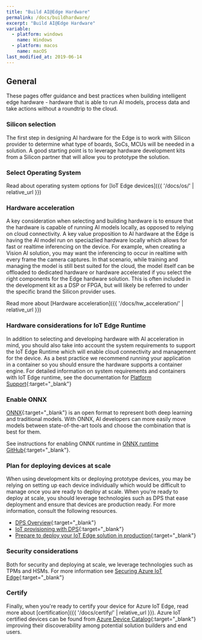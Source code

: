 ```yaml
---
title: "Build AI@Edge Hardware"
permalink: /docs/buildhardware/
excerpt: "Build AI@Edge Hardware"
variable:
  - platform: windows
    name: Windows
  - platform: macos
    name: macOS
last_modified_at: 2019-06-14
---
```


## General

These pages offer guidance and best practices when building intelligent edge hardware - hardware that is able to run AI models, process data and take actions without a roundtrip to the cloud. 

### Silicon selection

The first step in designing AI hardware for the Edge is to work with Silicon provider to determine what type of boards, SoCs, MCUs will be needed in a solution. A good starting point is to leverage hardware development kits from a Silicon partner that will allow you to prototype the solution.

### Select Operating System

Read about operating system options for [IoT Edge devices]({{ '/docs/os/' | relative_url }})

### Hardware acceleration

A key consideration when selecting and building hardware is to ensure that the hardware is capable of running AI models locally, as opposed to relying on cloud connectivity.  A key value proposition to AI hardware at the Edge is having the AI model run on speciazlied hardware locally which allows for fast or realtime inferencing on the device.  For example, when creating a Vision AI solution, you may want the inferencing to occur in realtime with every frame the camera captures.  In that scenario, while training and managing the model is still best suited for the cloud, the model itself can be offloaded to dedicated hardware or hardware accelerated if you select the right components for the Edge hardware solution. This is often included in the development kit as a DSP or FPGA, but will likely be referred to under the specific brand the Silicon provider uses.

Read more about [Hardware acceleration]({{ '/docs/hw_acceleration/' | relative_url }})

### Hardware considerations for IoT Edge Runtime

In addition to selecting and developing hardware with AI acceleration in mind, you should also take into account the system requirements to support the IoT Edge Runtime which will enable cloud connectivity and management for the device.  As a best practice we recommend running your application in a container so you should ensure the hardware supports a container engine.  For detailed information on system requirements and containers with IoT Edge runtime, see the documentation for [Platform Support](https://docs.microsoft.com/en-us/azure/iot-edge/support){:target="_blank"}

### Enable ONNX

[ONNX](https://onnx.ai/){:target="_blank"} is an open format to represent both deep learning and traditional models. With ONNX, AI developers can more easily move models between state-of-the-art tools and choose the combination that is best for them.

See instructions for enabling ONNX runtime in [ONNX runtime GitHub](https://github.com/microsoft/onnxruntime){:target="_blank"}.

### Plan for deploying devices at scale

When using development kits or deploying prototype devices, you may be relying on setting up each device individually which would be difficult to manage once you are ready to deploy at scale.  When you're ready to deploy at scale, you should leverage technologies such as DPS that ease deployment and ensure that devices are production ready.  For more information, consult the following resources.  
- [DPS Overview](https://docs.microsoft.com/en-us/azure/iot-dps/index){:target="_blank"}
- [IoT provisioning with DPS](https://docs.microsoft.com/en-us/azure/iot-edge/how-to-auto-provision-simulated-device-linux){:target="_blank"}
- [Prepare to deploy your IoT Edge solution in production](https://docs.microsoft.com/en-us/azure/iot-edge/production-checklist){:target="_blank"}

### Security considerations

Both for security and deploying at scale, we leverage technologies such as TPMs and HSMs.  For more information see [Securing Azure IoT Edge](https://docs.microsoft.com/en-us/azure/iot-edge/security){:target="_blank"}

### Certify

Finally, when you're ready to certify your device for Azure IoT Edge, read more about [certification]({{ '/docs/certify/' | relative_url }}). Azure IoT certified devices can be found from [Azure Device Catalog](https://catalog.azureiotsolutions.com/){:target="_blank"} improving their discoverability among potential solution builders and end users.

